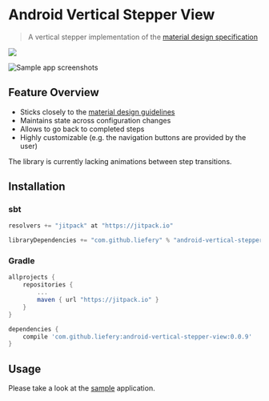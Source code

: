 # Android Vertical Stepper View

> A vertical stepper implementation of the [material design specification][1]

[![](https://jitpack.io/v/liefery/android-vertical-stepper-view.svg)](https://jitpack.io/#liefery/android-vertical-stepper-view)

![Sample app screenshots](https://liefery.github.io/android-vertical-stepper-view/screenshots.png)

## Feature Overview

- Sticks closely to the [material design guidelines][1]
- Maintains state across configuration changes
- Allows to go back to completed steps
- Highly customizable (e.g. the navigation buttons are provided by the user)

The library is currently lacking animations between step transitions.

## Installation

### sbt

```scala
resolvers += "jitpack" at "https://jitpack.io"

libraryDependencies += "com.github.liefery" % "android-vertical-stepper-view" % "0.0.9"
```

### Gradle

```groovy
allprojects {
    repositories {
        ...
        maven { url "https://jitpack.io" }
    }
}

dependencies {
    compile 'com.github.liefery:android-vertical-stepper-view:0.0.9'
}
```

## Usage

Please take a look at the [sample][2] application.

[1]: https://material.io/guidelines/components/steppers.html
[2]: /sample/src/main/java/com/liefery/android/vertical_stepper_view/sample
